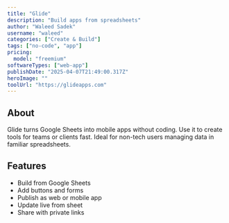 ```yaml
---
title: "Glide"
description: "Build apps from spreadsheets"
author: "Waleed Sadek"
username: "waleed"
categories: ["Create & Build"]
tags: ["no-code", "app"]
pricing:
  model: "freemium"
softwareTypes: ["web-app"]
publishDate: "2025-04-07T21:49:00.317Z"
heroImage: ""
toolUrl: "https://glideapps.com"
---
```

## About
Glide turns Google Sheets into mobile apps without coding. Use it to create tools for teams or clients fast. Ideal for non-tech users managing data in familiar spreadsheets.

## Features
- Build from Google Sheets
- Add buttons and forms
- Publish as web or mobile app
- Update live from sheet
- Share with private links